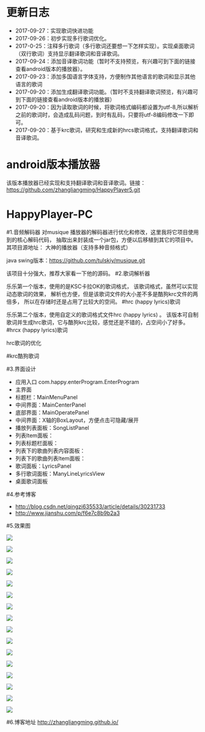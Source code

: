 # 更新日志 #
- 2017-09-27：实现歌词快进功能
- 2017-09-26：初步实现多行歌词优化。
- 2017-0-25：注释多行歌词（多行歌词还要想一下怎样实现）。实现桌面歌词（双行歌词）支持显示翻译歌词和音译歌词。
- 2017-09-24：添加音译歌词功能（暂时不支持预览，有兴趣可到下面的链接查看android版本的播放器）。
- 2017-09-23：添加多国语言字体支持，方便制作其他语言的歌词和显示其他语言的歌词
- 2017-09-20：添加生成翻译歌词功能。（暂时不支持翻译歌词预览，有兴趣可到下面的链接查看android版本的播放器）
- 2017-09-20：因为读取歌词的时候，将歌词格式编码都设置为utf-8,所以解析之前的歌词时，会造成乱码问题，到时有乱码，只要将utf-8编码修改一下即可。
- 2017-09-20：基于krc歌词，研究和生成新的hrcs歌词格式，支持翻译歌词和音译歌词。
# android版本播放器 #
该版本播放器已经实现和支持翻译歌词和音译歌词。链接：https://github.com/zhangliangming/HappyPlayer5.git

# HappyPlayer-PC
#1.音频解码器
  对musique 播放器的解码器进行优化和修改，这里我将它项目使用到的核心解码代码，
  抽取出来封装成一个jar包，方便以后移植到其它的项目中。
  其项目源地址：
大神的播放器（支持多种音频格式）

java swing版本：https://github.com/tulskiy/musique.git

  该项目十分强大，推荐大家看一下他的源码。
#2.歌词解析器

乐乐第一个版本，使用的是KSC卡拉OK的歌词格式，
该歌词格式，虽然可以实现动态歌词的效果，
解析也方便，但是该歌词文件的大小差不多是酷狗krc文件的两倍多，
所以在存储时还是占用了比较大的空间。
#hrc (happy lyrics)歌词

乐乐第二个版本，使用自定义的歌词格式文件hrc (happy lyrics) 。
该版本可自制歌词并生成hrc歌词，它与酷狗krc比较，感觉还是不错的，占空间小了好多。
#hrcx (happy lyrics)歌词

hrc歌词的优化

#krc酷狗歌词


#3.界面设计
- 应用入口
com.happy.enterProgram.EnterProgram
- 主界面
- 标题栏：MainMenuPanel
- 中间界面：MainCenterPanel
- 底部界面：MainOperatePanel
- 中间界面：X轴的BoxLayout，方便点击可隐藏/展开
- 播放列表面板：SongListPanel
- 列表Item面板：
- 列表标题栏面板：
- 列表下的歌曲列表内容面板：
- 列表下的歌曲列表Item面板：
- 歌词面板：LyricsPanel
- 多行歌词面板：ManyLineLyricsView
- 桌面歌词面板

#4.参考博客


- http://blog.csdn.net/qingzi635533/article/details/30231733
- http://www.jianshu.com/p/f6e7c8b9b2a3


#5.效果图

![](https://i.imgur.com/DJDEWqE.png)

![](https://i.imgur.com/gDaRzC2.png)

![](https://i.imgur.com/O4vXBwA.png)

![](https://i.imgur.com/7JB4bnp.png)

![](https://i.imgur.com/D0GFqAT.png)

![](https://i.imgur.com/O8fcpQP.png)

![](http://i.imgur.com/KehXwfn.jpg)

![](http://i.imgur.com/N1QDJoE.jpg)

![](https://i.imgur.com/5DqmxSg.png)

![](https://i.imgur.com/Ca3PZnB.png)

![](https://i.imgur.com/3ngktqS.png)

![](https://i.imgur.com/N4H0mrw.png)

![](https://i.imgur.com/XUPYjpe.png)

![](https://i.imgur.com/qq2psvM.png)

![](https://i.imgur.com/ObVuEp7.png)

![](https://i.imgur.com/Hr7NtgA.png)


#6.博客地址
http://zhangliangming.github.io/
